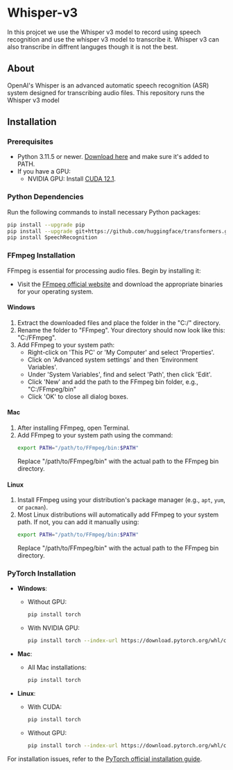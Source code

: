 
# Whisper-v3
In this projcet we use the Whisper v3 model to record using speech recognition and use the whisper v3 model to transcribe it. Whisper v3 can also transcribe in diffrent languges though it is not the best.
## About
OpenAI's Whisper is an advanced automatic speech recognition (ASR) system designed for transcribing audio files. This repository runs the Whisper v3 model

## Installation

### Prerequisites
- Python 3.11.5 or newer. [Download here](https://www.python.org/downloads/release/python-3120/) and make sure it's added to PATH.
- If you have a GPU:
  - NVIDIA GPU: Install [CUDA 12.1](https://developer.nvidia.com/cuda-12-1-0-download-archive?).

### Python Dependencies
Run the following commands to install necessary Python packages:
```bash
pip install --upgrade pip
pip install --upgrade git+https://github.com/huggingface/transformers.git accelerate datasets[audio]
pip install SpeechRecognition
```
### FFmpeg Installation
FFmpeg is essential for processing audio files. Begin by installing it:

- Visit the [FFmpeg official website](https://ffmpeg.org/download.html) and download the appropriate binaries for your operating system.

#### Windows
1. Extract the downloaded files and place the folder in the "C:/" directory.
2. Rename the folder to "FFmpeg". Your directory should now look like this: "C:/FFmpeg".
3. Add FFmpeg to your system path:
   - Right-click on 'This PC' or 'My Computer' and select 'Properties'.
   - Click on 'Advanced system settings' and then 'Environment Variables'.
   - Under 'System Variables', find and select 'Path', then click 'Edit'.
   - Click 'New' and add the path to the FFmpeg bin folder, e.g., "C:/FFmpeg/bin"
   - Click 'OK' to close all dialog boxes.

#### Mac
1. After installing FFmpeg, open Terminal.
2. Add FFmpeg to your system path using the command:
   ```bash
   export PATH="/path/to/FFmpeg/bin:$PATH"
   ```
   Replace "/path/to/FFmpeg/bin" with the actual path to the FFmpeg bin directory.

#### Linux
1. Install FFmpeg using your distribution's package manager (e.g., `apt`, `yum`, or `pacman`).
2. Most Linux distributions will automatically add FFmpeg to your system path. If not, you can add it manually using:
   ```bash
   export PATH="/path/to/FFmpeg/bin:$PATH"
   ```
   Replace "/path/to/FFmpeg/bin" with the actual path to the FFmpeg bin directory.
### PyTorch Installation
- **Windows**:
  - Without GPU:
    ```bash
    pip install torch
    ```
  - With NVIDIA GPU:
    ```bash
    pip install torch --index-url https://download.pytorch.org/whl/cu121
    ```

- **Mac**:
  - All Mac installations:
    ```bash
    pip install torch
    ```

- **Linux**:
  - With CUDA:
    ```bash
    pip install torch
    ```
  - Without GPU:
    ```bash
    pip install torch --index-url https://download.pytorch.org/whl/cpu
    ```

For installation issues, refer to the [PyTorch official installation guide](https://pytorch.org/get-started/locally/).
